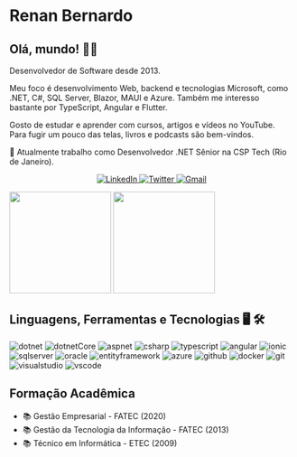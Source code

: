 # Renan Bernardo

## Olá, mundo! 👋🤓

Desenvolvedor de Software desde 2013.

Meu foco é desenvolvimento Web, backend e tecnologias Microsoft, como .NET, C#, SQL Server, Blazor, MAUI e Azure. 
Também me interesso bastante por TypeScript, Angular e Flutter.

Gosto de estudar e aprender com cursos, artigos e vídeos no YouTube. Para fugir um pouco das telas, livros e podcasts são bem-vindos.

🔭 Atualmente trabalho como Desenvolvedor .NET Sênior na CSP Tech (Rio de Janeiro).

<p align="center">
  <a href="https://www.linkedin.com/in/renan-bernardo-dev/">
    <img src="https://img.shields.io/badge/-LinkedIn-blue?style=for-the-badge&logo=Linkedin&logoColor=white&link=https://www.linkedin.com/in/renan-bernardo-dev/" alt="LinkedIn" />
  </a>
  <a href="https://twitter.com/RenanBrnrd/">
    <img src="https://img.shields.io/badge/Twitter-1DA1F2?style=for-the-badge&logo=twitter&logoColor=white&link=https://twitter.com/RenanBrnrd" alt="Twitter" />
  </a>
  <a href="mailto:renan.brnrd@gmail.com">
    <img src="https://img.shields.io/badge/Gmail-D14836?style=for-the-badge&logo=gmail&logoColor=white&link=mailto:renan.brnrd@gmail.com" alt="Gmail" />
  </a>  
</p>

<a href="https://github.com/renanbernardo"><img height="180em" src="https://github-readme-stats-eight-theta.vercel.app/api?username=renanbernardo&show_icons=true&theme=algolia&include_all_commits=true&count_private=true"/></a>
<a href="https://github.com/renanbernardo"><img height="180em" src="https://github-readme-stats-eight-theta.vercel.app/api/top-langs/?username=renanbernardo&layout=compact&theme=algolia"/></a>

## Linguagens, Ferramentas e Tecnologias 🖥️ 🛠

![dotnet](https://img.shields.io/badge/-.NET-05122A?style=flat&color=blue)&nbsp;![dotnetCore](https://img.shields.io/badge/-.NetCore-05122A?style=flat&color=blue)&nbsp;![aspnet](https://img.shields.io/badge/-AspNet-05122A?style=flat&color=blue)&nbsp;![csharp](https://img.shields.io/badge/-CSharp-05122A?style=flat&color=blue)&nbsp;![typescript](https://img.shields.io/badge/-TypeScript-05122A?style=flat&color=blue)&nbsp;![angular](https://img.shields.io/badge/-Angular-05122A?style=flat&color=blue)&nbsp;![ionic](https://img.shields.io/badge/-Ionic-05122A?style=flat&color=blue)&nbsp;![sqlserver](https://img.shields.io/badge/-SqlServer-05122A?style=flat&color=yellow)&nbsp;![oracle](https://img.shields.io/badge/-Oracle-05122A?style=flat&color=yellow)&nbsp;![entityframework](https://img.shields.io/badge/-EntityFramework-05122A?style=flat&color=orange)&nbsp;![azure](https://img.shields.io/badge/-Azure-05122A?style=flat&color=green)&nbsp;![github](https://img.shields.io/badge/-GitHub-05122A?style=flat&color=green)&nbsp;![docker](https://img.shields.io/badge/-Docker-05122A?style=flat&color=red)&nbsp;![git](https://img.shields.io/badge/-Git-05122A?style=flat&color=red)&nbsp;![visualstudio](https://img.shields.io/badge/-VisualStudio-05122A?style=flat&color=purple)&nbsp;![vscode](https://img.shields.io/badge/-VSCode-05122A?style=flat&color=purple)  

## Formação Acadêmica
- 📚 Gestão Empresarial - FATEC (2020)
- 📚 Gestão da Tecnologia da Informação - FATEC (2013)
- 📚 Técnico em Informática - ETEC (2009)

<!--
**renanbernardo/renanbernardo** is a ✨ _special_ ✨ repository because its `README.md` (this file) appears on your GitHub profile.

Here are some ideas to get you started:

- 🔭 I’m currently working on ...
- 🌱 I’m currently learning ...
- 👯 I’m looking to collaborate on ...
- 🤔 I’m looking for help with ...
- 💬 Ask me about ...
- 📫 How to reach me: ...
- 😄 Pronouns: ...
- ⚡ Fun fact: ...
-->
